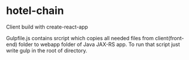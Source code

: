 # hotel-chain

Client build with create-react-app

Gulpfile.js contains srcript which copies all needed files from client(front-end) folder to webapp folder of Java JAX-RS app.
To run that script just write gulp in the root of directory.

